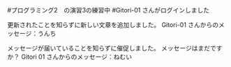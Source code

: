#プログラミング2　の演習3の練習中
#Gitori-01 さんがログインしました

更新されたことを知らずに新しい文章を追加しました。
Gitori-01 さんからのメッセージ：うんち

メッセージが届いていることを知らずに催促しました。
メッセージはまだですか？
Gitori 01 さんからのメッセージ：ねむい